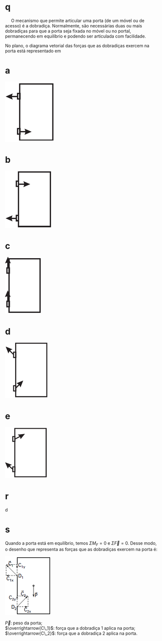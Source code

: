 # q
     O mecanismo que permite articular uma porta (de um móvel ou de acesso) é a dobradiça. Normalmente, são necessárias duas ou mais dobradiças para que a porta seja fixada no móvel ou no portal, permanecendo em equilíbrio e podendo ser articulada com facilidade.

No plano, o diagrama vetorial das forças que as dobradiças exercem na porta está representado em

# a
![](8cd093f1-8cf3-d4b8-4ced-a7f41094288b.png)

# b
![](aee62ff2-8e4f-2a93-0e8c-7ce5770ec687.png)

# c
![](7c308d97-7898-207c-8a2d-46dd62a7798d.png)

# d
![](8a1002e7-521e-b448-1af7-e2c2badb2f62.png)

# e
![](2779184d-9ea5-255e-e1f0-5060ad961a5c.png)

# r
d

# s
Quando a porta está em equilíbrio, temos $\Sigma M_F = 0$ e $\Sigma \overrightarrow{F} = 0$. Desse modo, o desenho que representa as forças que as dobradiças exercem na porta é:

![](2135dec9-98eb-6536-1eba-84880bf13869.png)

$\overrightarrow{P}$: peso da porta;\
$\overrightarrow{C\_1}$: força que a dobradiça 1 aplica na porta;\
$\overrightarrow{C\_2}$: força que a dobradiça 2 aplica na porta.

 
